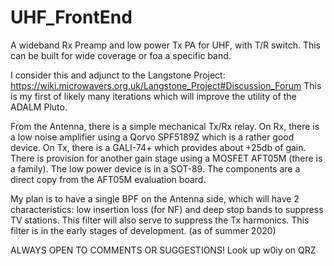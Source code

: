 # UHF_FrontEnd
A wideband Rx Preamp and low power Tx PA for UHF, with T/R switch. This can be built for wide coverage or foa a specific band.

I consider this and adjunct to the Langstone Project:  https://wiki.microwavers.org.uk/Langstone_Project#Discussion_Forum
This is my first of likely many iterations which will improve the utility of the ADALM Pluto.

From the Antenna, there is a simple mechanical Tx/Rx relay. On Rx, there is a low noise amplifier using a Qorvo SPF5189Z which is a rather good device. 
On Tx, there is a GALI-74+ which provides about +25db of gain. There is provision for another gain stage using a MOSFET AFT05M (there is a family). The low
power device is in a SOT-89. The components are a direct copy from the AFT05M evaluation board.

My plan is to have a single BPF on the Antenna side, which will have 2 characteristics: low insertion loss (for NF) and deep stop bands to suppress TV stations. This filter will also serve to suppress the Tx harmonics. This filter is in the early stages of development. (as of summer 2020)

ALWAYS OPEN TO COMMENTS OR SUGGESTIONS!  Look up w0iy on QRZ

